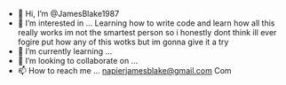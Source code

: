 - 👋 Hi, I’m @JamesBlake1987
- 👀 I’m interested in ... Learning how to write code and learn how all this really works im not the smartest person so i honestly dont think ill ever fogire put how any of this wotks but im gonna give it a try  
- 🌱 I’m currently learning ...
- 💞️ I’m looking to collaborate on ...
- 📫 How to reach me ... napierjamesblake@gmail.com
Com

<!---
JamesBlake1987/JamesBlake1987 is a ✨ special ✨ repository because its `README.md` (this file) appears on your GitHub profile.
You can click the Preview link to take a look at your changes.
--->
